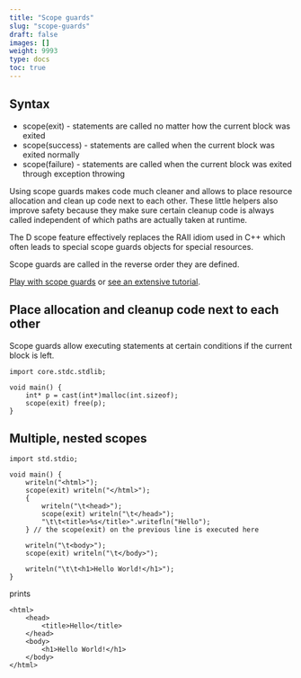 ```yaml
---
title: "Scope guards"
slug: "scope-guards"
draft: false
images: []
weight: 9993
type: docs
toc: true
---
```


## Syntax
- scope(exit) - statements are called no matter how the current block was exited
- scope(success) - statements are called when the current block was exited normally
- scope(failure) -  statements are called when the current block was exited through exception throwing

Using scope guards makes code much cleaner and allows to place resource allocation and clean up code next to each other. These little helpers also improve safety because they make sure certain cleanup code is always called independent of which paths are actually taken at runtime.

The D scope feature effectively replaces the RAII idiom used in C++ which often leads to special scope guards objects for special resources.

Scope guards are called in the reverse order they are defined.

[Play with scope guards](http://tour.dlang.io/tour/en/gems/scope-guards) or [see an extensive tutorial](http://ddili.org/ders/d.en/scope.html).

## Place allocation and cleanup code next to each other
Scope guards allow executing statements at certain conditions if the current block is left.

<!-- language: lang-d -->

    import core.stdc.stdlib;

    void main() {
        int* p = cast(int*)malloc(int.sizeof);
        scope(exit) free(p);
    }

## Multiple, nested scopes
<!-- language: lang-d -->

    import std.stdio;

    void main() {
        writeln("<html>");
        scope(exit) writeln("</html>");
        {
            writeln("\t<head>");
            scope(exit) writeln("\t</head>");
            "\t\t<title>%s</title>".writefln("Hello");
        } // the scope(exit) on the previous line is executed here
    
        writeln("\t<body>");
        scope(exit) writeln("\t</body>");
    
        writeln("\t\t<h1>Hello World!</h1>");
    }

prints

<!-- language: lang-html -->

    <html>
        <head>
            <title>Hello</title>
        </head>
        <body>
            <h1>Hello World!</h1>
        </body>
    </html>

